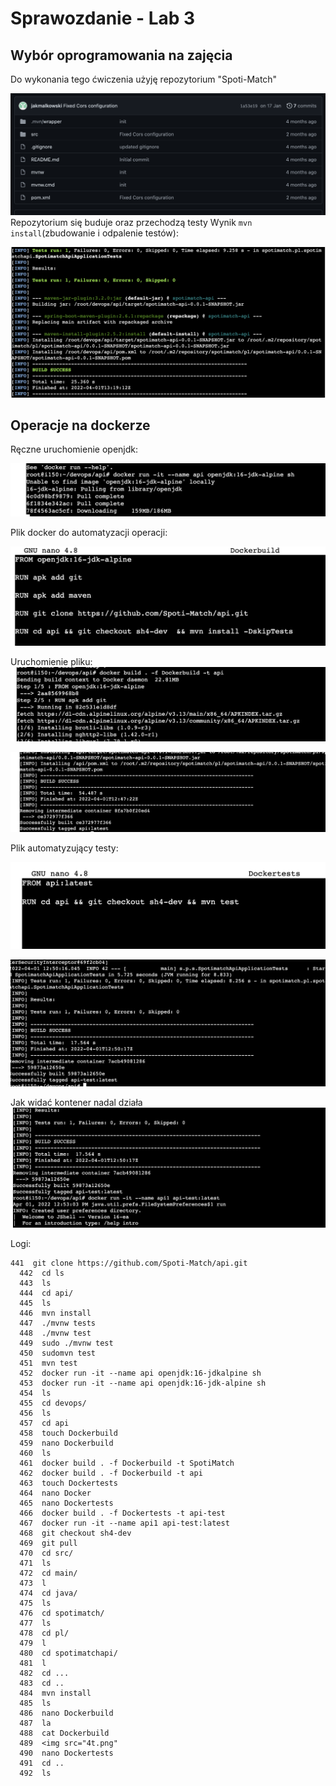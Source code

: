 # Sprawozdanie - Lab 3

## Wybór oprogramowania na zajęcia

Do wykonania tego ćwiczenia użyję repozytorium "Spoti-Match"

<img src="1t.png"  
alt="img1">
Repozytorium się buduje oraz przechodzą testy
Wynik `mvn install`(zbudowanie i odpalenie testów):

<img src="2t.png"  
alt="img1">

## Operacje na dockerze

Ręczne uruchomienie openjdk:

<img src="3t.png"  
alt="img1">

Plik docker do automatyzacji operacji:

<img src="13t.png"  
alt="img1">

Uruchomienie pliku:
<img src="4t.png"  
alt="img1">

<img src="5t.png"  
alt="img1">

Plik automatyzujący testy:

<img src="6t.png"  
alt="img1">

<img src="7t.png"  
alt="img1">


Jak widać kontener nadal działa
<img src="8t.png"  
alt="img1">


Logi:

```
441  git clone https://github.com/Spoti-Match/api.git
  442  cd ls
  443  ls
  444  cd api/
  445  ls
  446  mvn install
  447  ./mvnw tests
  448  ./mvnw test
  449  sudo ./mvnw test
  450  sudomvn test
  451  mvn test
  452  docker run -it --name api openjdk:16-jdkalpine sh
  453  docker run -it --name api openjdk:16-jdk-alpine sh
  454  ls
  455  cd devops/
  456  ls
  457  cd api
  458  touch Dockerbuild
  459  nano Dockerbuild 
  460  ls
  461  docker build . -f Dockerbuild -t SpotiMatch
  462  docker build . -f Dockerbuild -t api
  463  touch Dockertests
  464  nano Docker
  465  nano Dockertests 
  466  docker build . -f Dockertests -t api-test
  467  docker run -it --name api1 api-test:latest
  468  git checkout sh4-dev
  469  git pull
  470  cd src/
  471  ls
  472  cd main/
  473  l
  474  cd java/
  475  ls
  476  cd spotimatch/
  477  ls
  478  cd pl/
  479  l
  480  cd spotimatchapi/
  481  l
  482  cd ...
  483  cd ..
  484  mvn install 
  485  ls
  486  nano Dockerbuild 
  487  la
  488  cat Dockerbuild 
  489  <img src="4t.png"  
  490  nano Dockertests 
  491  cd ..
  492  ls

```